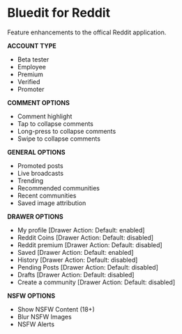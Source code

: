 # Bluedit for Reddit
Feature enhancements to the offical Reddit application.

**ACCOUNT TYPE**  
* Beta tester
* Employee
* Premium
* Verified
* Promoter

**COMMENT OPTIONS**  
* Comment highlight
* Tap to collapse comments
* Long-press to collapse comments
* Swipe to collapse comments

**GENERAL OPTIONS**  
* Promoted posts
* Live broadcasts
* Trending
* Recommended communities 
* Recent communities 
* Saved image attribution 
  
**DRAWER OPTIONS**  
* My profile [Drawer Action: Default: enabled]
* Reddit Coins [Drawer Action: Default: disabled]
* Reddit premium [Drawer Action: Default: disabled]
* Saved [Drawer Action: Default: enabled]
* History [Drawer Action: Default: disabled]
* Pending Posts [Drawer Action: Default: disabled]
* Drafts [Drawer Action: Default: disabled]
* Create a community [Drawer Action: Default: disabled]

**NSFW OPTIONS**  
* Show NSFW Content (18+)
* Blur NSFW Images
* NSFW Alerts

